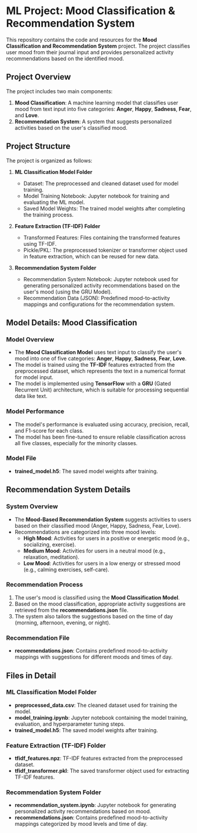 # ML Project: Mood Classification & Recommendation System

This repository contains the code and resources for the **Mood Classification and Recommendation System** project. The project classifies user mood from their journal input and provides personalized activity recommendations based on the identified mood.

## Project Overview

The project includes two main components:
1. **Mood Classification**: A machine learning model that classifies user mood from text input into five categories: **Anger**, **Happy**, **Sadness**, **Fear**, and **Love**.
2. **Recommendation System**: A system that suggests personalized activities based on the user's classified mood.

## Project Structure

The project is organized as follows:

1. **ML Classification Model Folder**  
   - Dataset: The preprocessed and cleaned dataset used for model training.
   - Model Training Notebook: Jupyter notebook for training and evaluating the ML model.
   - Saved Model Weights: The trained model weights after completing the training process.
  
2. **Feature Extraction (TF-IDF) Folder**  
   - Transformed Features: Files containing the transformed features using TF-IDF.
   - Pickle/PKL: The preprocessed tokenizer or transformer object used in feature extraction, which can be reused for new data.

3. **Recommendation System Folder**  
   - Recommendation System Notebook: Jupyter notebook used for generating personalized activity recommendations based on the user's mood (using the GRU Model).
   - Recommendation Data (JSON): Predefined mood-to-activity mappings and configurations for the recommendation system.

## Model Details: Mood Classification

### Model Overview
- The **Mood Classification Model** uses text input to classify the user's mood into one of five categories: **Anger**, **Happy**, **Sadness**, **Fear**, **Love**.
- The model is trained using the **TF-IDF** features extracted from the preprocessed dataset, which represents the text in a numerical format for model input.
- The model is implemented using **TensorFlow** with a **GRU** (Gated Recurrent Unit) architecture, which is suitable for processing sequential data like text.

### Model Performance
- The model's performance is evaluated using accuracy, precision, recall, and F1-score for each class.
- The model has been fine-tuned to ensure reliable classification across all five classes, especially for the minority classes.

### Model File
- **trained_model.h5**: The saved model weights after training.

## Recommendation System Details

### System Overview
- The **Mood-Based Recommendation System** suggests activities to users based on their classified mood (Anger, Happy, Sadness, Fear, Love).
- Recommendations are categorized into three mood levels:
  - **High Mood**: Activities for users in a positive or energetic mood (e.g., socializing, exercise).
  - **Medium Mood**: Activities for users in a neutral mood (e.g., relaxation, meditation).
  - **Low Mood**: Activities for users in a low energy or stressed mood (e.g., calming exercises, self-care).

### Recommendation Process
1. The user's mood is classified using the **Mood Classification Model**.
2. Based on the mood classification, appropriate activity suggestions are retrieved from the **recommendations.json** file.
3. The system also tailors the suggestions based on the time of day (morning, afternoon, evening, or night).

### Recommendation File
- **recommendations.json**: Contains predefined mood-to-activity mappings with suggestions for different moods and times of day.

## Files in Detail

### ML Classification Model Folder
- **preprocessed_data.csv**: The cleaned dataset used for training the model.
- **model_training.ipynb**: Jupyter notebook containing the model training, evaluation, and hyperparameter tuning steps.
- **trained_model.h5**: The saved model weights after training.

### Feature Extraction (TF-IDF) Folder
- **tfidf_features.npz**: TF-IDF features extracted from the preprocessed dataset.
- **tfidf_transformer.pkl**: The saved transformer object used for extracting TF-IDF features.

### Recommendation System Folder
- **recommendation_system.ipynb**: Jupyter notebook for generating personalized activity recommendations based on mood.
- **recommendations.json**: Contains predefined mood-to-activity mappings categorized by mood levels and time of day.
